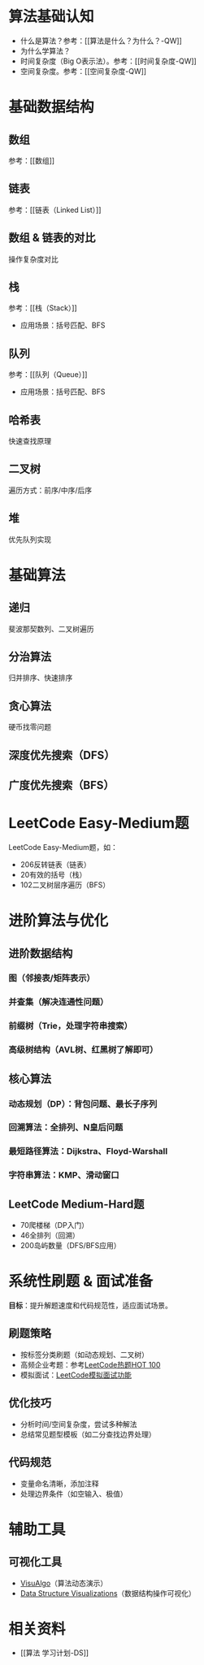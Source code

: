 # 算法基础认知
- 什么是算法？参考：[[算法是什么？为什么？-QW]]
- 为什么学算法？
- 时间复杂度（Big O表示法）。参考：[[时间复杂度-QW]]
- 空间复杂度。参考：[[空间复杂度-QW]]

# 基础数据结构
## 数组
参考：[[数组]]

## 链表
参考：[[链表（Linked List）]]

## 数组 & 链表的对比
操作复杂度对比

## 栈
参考：[[栈（Stack）]]

- 应用场景：括号匹配、BFS

## 队列
参考：[[队列（Queue）]]

- 应用场景：括号匹配、BFS

## 哈希表
快速查找原理

## 二叉树
遍历方式：前序/中序/后序

## 堆
优先队列实现

# 基础算法

## 递归
斐波那契数列、二叉树遍历

## 分治算法
归并排序、快速排序

## 贪心算法
硬币找零问题

## 深度优先搜索（DFS）

##  广度优先搜索（BFS）

# LeetCode Easy-Medium题
LeetCode Easy-Medium题，如：
 - 206反转链表（链表）
 - 20有效的括号（栈）
 - 102二叉树层序遍历（BFS）
# 进阶算法与优化
## 进阶数据结构

### 图（邻接表/矩阵表示）

### 并查集（解决连通性问题）

### 前缀树（Trie，处理字符串搜索）

### 高级树结构（AVL树、红黑树了解即可）

## 核心算法

### 动态规划（DP）：背包问题、最长子序列

### 回溯算法：全排列、N皇后问题

### 最短路径算法：Dijkstra、Floyd-Warshall

### 字符串算法：KMP、滑动窗口

## LeetCode Medium-Hard题
- 70爬楼梯（DP入门）
- 46全排列（回溯）
- 200岛屿数量（DFS/BFS应用）

# 系统性刷题 & 面试准备
**目标**：提升解题速度和代码规范性，适应面试场景。

## 刷题策略
- 按标签分类刷题（如动态规划、二叉树）
- 高频企业考题：参考[LeetCode热题HOT 100](https://leetcode.cn/problem-list/2cktkvj/)
- 模拟面试：[LeetCode模拟面试功能](https://leetcode.com/interview/)

## 优化技巧
- 分析时间/空间复杂度，尝试多种解法
- 总结常见题型模板（如二分查找边界处理）

## 代码规范
- 变量命名清晰，添加注释
- 处理边界条件（如空输入、极值）

# 辅助工具
## 可视化工具
- [VisuAlgo](https://visualgo.net/)（算法动态演示）
- [Data Structure Visualizations](https://www.cs.usfca.edu/~galles/visualization/)（数据结构操作可视化）


# 相关资料
- [[算法 学习计划-DS]]


